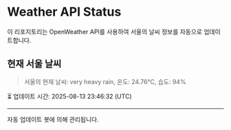 
# Weather API Status

이 리포지토리는 OpenWeather API를 사용하여 서울의 날씨 정보를 자동으로 업데이트합니다.

## 현재 서울 날씨
> 서울의 현재 날씨: very heavy rain, 온도: 24.76°C, 습도: 94%

⏳ 업데이트 시간: 2025-08-13 23:46:32 (UTC)

---
자동 업데이트 봇에 의해 관리됩니다.
